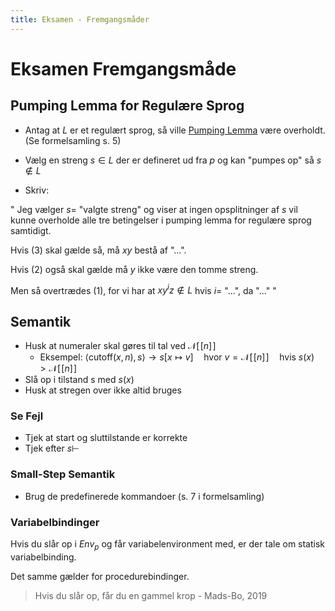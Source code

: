 ```yaml
---
title: Eksamen - Fremgangsmåder
---
```


# Eksamen Fremgangsmåde



## Pumping Lemma for Regulære Sprog

* Antag at $L$ er et regulært sprog, så ville [Pumping Lemma](../SS/04-pumping-lemma.md#pumping-lemma-for-regulære-sprog) være overholdt. (Se formelsamling s. 5)

* Vælg en streng $s\in L$ der er defineret ud fra $p$ og kan "pumpes op" så $s\notin L$
* Skriv:

"
Jeg vælger $s=$ "valgte streng" og viser at ingen opsplitninger af $s$ vil kunne overholde alle tre betingelser i pumping lemma for regulære sprog samtidigt. 

Hvis (3) skal gælde så, må $xy$ bestå af "...".

Hvis (2) også skal gælde må $y$ ikke være den tomme streng.

Men så overtrædes (1), for vi har at $xy^iz \notin L$ hvis $i=$ "...", da "..."
"

## Semantik

* Husk at numeraler skal gøres til tal ved $\mathcal{N}[\![n]\!]$
    * Eksempel: $\langle \text{cutoff}(x, n), s \rangle → s[x \mapsto v] \quad \text{hvor } v = \mathcal{N}[\![n]\!] \quad \text{hvis } s(x) > \mathcal{N}[\![n]\!]$
* Slå op i tilstand s med $s(x)$
* Husk at stregen over ikke altid bruges



### Se Fejl

* Tjek at start og sluttilstande er korrekte
* Tjek efter $s \vdash$



### Small-Step Semantik

* Brug de predefinerede kommandoer (s. 7 i formelsamling)



### Variabelbindinger

Hvis du slår op i $Env_p$ og får variabelenvironment med, er der tale om statisk variabelbinding.

Det samme gælder for procedurebindinger.

> Hvis du slår op, får du en gammel krop - Mads-Bo, 2019